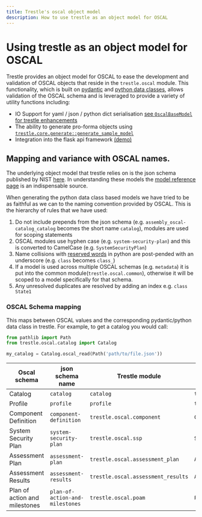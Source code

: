 ```yaml
---
title: Trestle's oscal object model
description: How to use trestle as an object model for OSCAL
---
```


# Using trestle as an object model for OSCAL

Trestle provides an object model for OSCAL to ease the development and validation of OSCAL objects that reside in the `trestle.oscal` module.
This functionality, which is built on [pydantic](https://pydantic-docs.helpmanual.io/) and [python data classes](https://docs.python.org/3/library/dataclasses.html), allows validation of the OSCAL schema and is leveraged to provide a variety of utility functions including:

- IO Support for yaml / json / python dict serialisation [see `OscalBaseModel` for trestle enhancements](https://github.com/oscal-compass/compliance-trestle/blob/develop/trestle/core/base_model.py)
- The ability to generate pro-forma objects using [`trestle.core.generate::generate_sample_model`](https://github.com/oscal-compass/compliance-trestle/blob/develop/trestle/core/generators.py)
- Integration into the flask api framework [(demo)](https://github.com/oscal-compass/compliance-trestle-demos/tree/develop/trestle_flask_api)

## Mapping and variance with OSCAL names.

The underlying object model that trestle relies on is the json schema published by NIST [here](https://github.com/usnistgov/OSCAL/releases/latest). In understanding these models the [model reference page](https://pages.nist.gov/OSCAL-Reference/models/) is an indispensable source.

When generating the python data class based models we have tried to be as faithful as we can to the naming convention provided by OSCAL. This is the hierarchy of rules that we have used:

1. Do not include prepends from the json schema (e.g. `assembly_oscal-catalog_catalog` becomes the short name `catalog`), modules are used for scoping statements
1. OSCAL modules use hyphen case (e.g. `system-security-plan`) and this is converted to CamelCase (e.g. `SystemSecurityPlan`)
1. Name collisions with [reserved words](https://docs.python.org/3/reference/lexical_analysis.html#keywords) in python are post-pended with an underscore (e.g. `class` becomes `class_`)
1. If a model is used across multiple OSCAL schemas (e.g. `metadata`) it is put into the common module(`trestle.oscal.common`), otherwise it will be scoped to a model specifically for that schema.
1. Any unresolved duplicates are resolved by adding an index e.g. `class State1`

### OSCAL Schema mapping

This maps between OSCAL values and the corresponding pydantic/python data class in trestle. For example, to get a catalog you would call:

```python
from pathlib import Path
from trestle.oscal.catalog import Catalog

my_catalog = Catalog.oscal_read(Path('path/to/file.json'))
```

| Oscal schema                  | json schema name                | Trestle module                     | Trestle class name          |
| ----------------------------- | ------------------------------- | ---------------------------------- | --------------------------- |
| Catalog                       | `catalog`                       | `catalog`                          | `trestle.oscal.catalog`     |
| Profile                       | `profile`                       | `profile`                          | `trestle.oscal.profile`     |
| Component Definition          | `component-definition`          | `trestle.oscal.component`          | `ComponentDefinition`       |
| System Security Plan          | `system-security-plan`          | `trestle.oscal.ssp`                | `SystemSecurityPlan`        |
| Assessment Plan               | `assessment-plan`               | `trestle.oscal.assessment_plan`    | `AssessmentPlan`            |
| Assessment Results            | `assessment-results`            | `trestle.oscal.assessment_results` | `AssessmentResults`         |
| Plan of action and milestones | `plan-of-action-and-milestones` | `trestle.oscal.poam`               | `PlanOfActionAndMilestones` |
